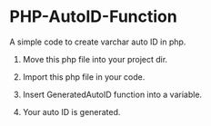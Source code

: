 # PHP-AutoID-Function
A simple code to create varchar auto ID in php.

1. Move this php file into your project dir.

2. Import this php file in your code.

3. Insert GeneratedAutoID function into a variable.

4. Your auto ID is generated.
